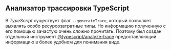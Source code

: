 ## Анализатор трассировки TypeScript

В _TypeScript_ существует флаг `--generateTrace`, который позволяет выявлять особо ресурсозатратные типы. Но информацию полученную с его помощью зачастую очень сложно прочитать. Поэтому был создан отдельный инструмент [@typescript/analyze-trace](https://www.npmjs.com/package/@typescript/analyze-trace) предоставляющий информацию в более удобном для понимания виде.